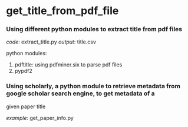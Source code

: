 # get_title_from_pdf_file

### Using different python modules to extract title from pdf files

*code*: extract_title.py
*output*: title.csv

python modules:
1. pdftitle: using pdfminer.six to parse pdf files
2. pypdf2

### Using scholarly, a python module to retrieve metadata from google scholar search engine, to get metadata of a
given paper title

*example*: get_paper_info.py
